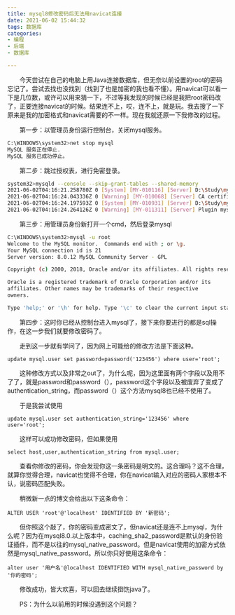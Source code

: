 ```yaml
---
title: mysql8修改密码后无法用navicat连接
date: 2021-06-02 15:44:32
tags: 数据库
categories:
- 编程
- 后端
- 数据库

---
```


&emsp;&emsp;今天尝试在自己的电脑上用Java连接数据库，但无奈以前设置的root的密码忘记了。尝试去找也没找到（找到了也是加密的我也看不懂）。用navicat可以看一下是几位数，或许可以用来猜一下，不过等我发现的时候已经是我把root密码改了，正要连接navicat的时候。结果连不上，哎，连不上，就是玩。我去搜了一下原来是我的加密格式和navicat需要的不一样。现在我就还原一下我修改的过程。

<!-- more -->

&emsp;&emsp;第一步：以管理员身份运行控制台，关闭mysql服务。

```bash
C:\WINDOWS\system32>net stop mysql
MySQL 服务正在停止.
MySQL 服务已成功停止。
```

&emsp;&emsp;第二步：跳过授权表，进行免密登录。

```bash
system32>mysqld --console --skip-grant-tables --shared-memory
2021-06-02T04:16:21.258780Z 0 [System] [MY-010116] [Server] D:\Study\mysql\mysql-8.0.12-winx64\bin\mysqld.exe (mysqld 8.0.12) starting as process 19392
2021-06-02T04:16:24.043336Z 0 [Warning] [MY-010068] [Server] CA certificate ca.pem is self signed.
2021-06-02T04:16:24.197593Z 0 [System] [MY-010931] [Server] D:\Study\mysql\mysql-8.0.12-winx64\bin\mysqld.exe: ready for connections. Version: '8.0.12'  socket: ''  port: 0  MySQL Community Server - GPL.
2021-06-02T04:16:24.264126Z 0 [Warning] [MY-011311] [Server] Plugin mysqlx reported: 'All I/O interfaces are disabled, X Protocol won't be accessible'
```

&emsp;&emsp;第三步：用管理员身份新打开一个cmd，然后登录mysql

```bash
C:\WINDOWS\system32>mysql -u root
Welcome to the MySQL monitor.  Commands end with ; or \g.
Your MySQL connection id is 21
Server version: 8.0.12 MySQL Community Server - GPL

Copyright (c) 2000, 2018, Oracle and/or its affiliates. All rights reserved.

Oracle is a registered trademark of Oracle Corporation and/or its
affiliates. Other names may be trademarks of their respective
owners.

Type 'help;' or '\h' for help. Type '\c' to clear the current input statement.
```

&emsp;&emsp;第四步：这时你已经从控制台进入mysql了，接下来你要进行的都是sql操作，在这一步我们就要修改密码了。

&emsp;&emsp;走到这一步就有学问了，因为网上可能给的修改方法是下面这种。

```mysql
update mysql.user set password=password('123456') where user='root';
```

&emsp;&emsp;这种修改方式以及非常之out了，为什么呢，因为这里面有两个字段以及用不了了，就是password和password（），password这个字段以及被废弃了变成了authentication_string，而password（）这个方法mysql8也已经不使用了。

&emsp;&emsp;于是我尝试使用

```mysql
update mysql.user set authentication_string='123456' where user='root';
```

&emsp;&emsp;这样可以成功修改密码，但如果使用

```mysql
select host,user,authentication_string from mysql.user;
```

&emsp;&emsp;查看你修改的密码，你会发现你这一条密码是明文的。这合理吗？这不合理，就算你觉得合理，navicat也觉得不合理，你在navicat输入对应的密码人家根本不认，说密码匹配失败。

&emsp;&emsp;稍微新一点的博文会给出以下这条命令：

```mysql
ALTER USER 'root'@'localhost' IDENTIFIED BY '新密码';
```

&emsp;&emsp;但你照这个敲了，你的密码变成密文了，但navicat还是连不上mysql，为什么呢？因为在mysql8.0.以上版本中，caching_sha2_password是默认的身份验证插件，而不是以往的mysql_native_password。但是navicat使用的加密方式依然是mysql_native_password。所以你只好使用这条命令：

```mysql
alter user '用户名'@localhost IDENTIFIED WITH mysql_native_password by '你的密码';
```

&emsp;&emsp;修改成功，皆大欢喜，可以回去继续捯饬java了。

&emsp;&emsp;PS：为什么以前用的时候没遇到这个问题？

